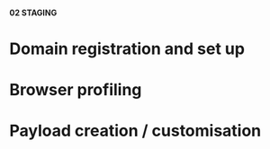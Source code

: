 #### 02 STAGING
# Domain registration and set up
# Browser profiling
# Payload creation / customisation